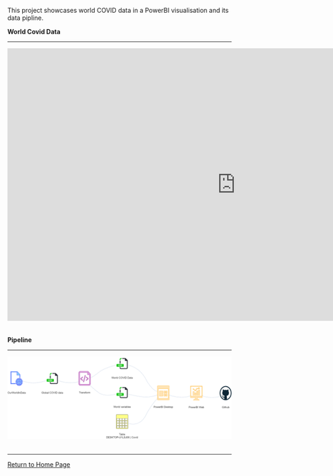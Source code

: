This project showcases world COVID data in a PowerBI visualisation and its data pipline. 
  
__World Covid Data__

---
  
<iframe width="1024" height="612" src="https://app.powerbi.com/view?r=eyJrIjoiNjNhNDBjOTctMGM3ZC00MDE3LTkyM2QtYTk3NGM4ZGI1ZjFmIiwidCI6ImZiNzMyMGQyLWNkZGQtNGU5Yi04NTdkLTVmMWZjYjZjNTcwZSJ9" frameborder="0" allowFullScreen="true"></iframe>
<br/><br/>

 __Pipeline__
 
 ---
   
<img src="World COVID Pipeline.png ">
<br/><br/>
   
---
[Return to Home Page](https://sjadata.github.io/projects/)
